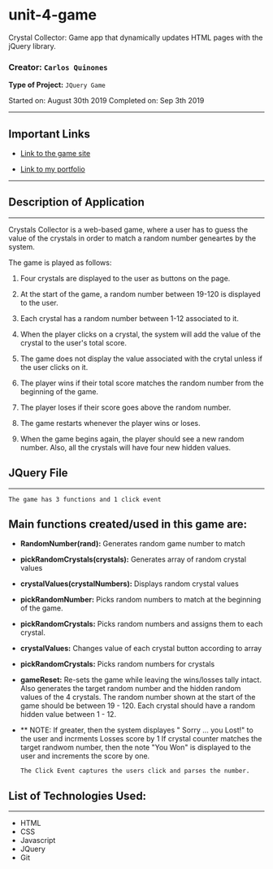# unit-4-game
Crystal Collector: Game app that dynamically updates HTML pages with the jQuery library.

### **Creator:** `Carlos Quinones`
**Type of Project:** `JQuery Game`

Started on: August 30th 2019
Completed on: Sep 3th 2019
- - -

## Important Links

* [Link to the game site](https://ceq2000.github.io/unit-4-game)

* [Link to my portfolio](https://ceq2000.github.io/portfolio/portfolio.html)

- - -
## Description of Application
- - -

Crystals Collector is a web-based game, where a user has to guess the value of the crystals in order to match a random number geneartes by the system. 

The game is played as follows:

1. Four crystals are displayed to the user as buttons on the page. 

2. At the start of the game, a random number between 19-120 is displayed to the user. 

3. Each crystal has a random number between 1-12 associated to it. 

4. When the player clicks on a crystal, the system will add the value of the crystal to the user's total score.

5. The game does not display the value associated with the crytal unless if the user clicks on it. 

6. The player wins if their total score matches the random number from the beginning of the game.

7. The player loses if their score goes above the random number.

8. The game restarts whenever the player wins or loses.

9. When the game begins again, the player should see a new random number. Also, all the crystals will have four new hidden values. 

## JQuery File
- - -
`The game has 3 functions and 1 click event`

## Main functions created/used in this game are:

 - **RandomNumber(rand):** Generates random game number to match

 - **pickRandomCrystals(crystals):** Generates array of random crystal values

 - **crystalValues(crystalNumbers):** Displays random crystal values

- **pickRandomNumber:** Picks random numbers to match at the beginning of the game.

- **pickRandomCrystals:** Picks random numbers and assigns them to each crystal.

- **crystalValues:** Changes value of each crystal button according to array

- **pickRandomCrystals:** Picks random numbers for crystals

- **gameReset:** Re-sets the game while leaving the wins/losses tally intact. Also generates the target random number and the hidden random values of the 4 crystals. The random number shown at the start of the game should be between 19 - 120.
Each crystal should have a random hidden value between 1 - 12.

- ** NOTE: If greater,  then the system displayes " Sorry ... you Lost!" to the user and incrments Losses score by 1
If crystal counter matches the target randwom number, then the note "You Won" is displayed to the user and increments the score by one. 

      The Click Event captures the users click and parses the number.


## List of Technologies Used:
- - - 
- HTML 
- CSS
- Javascript
- JQuery
- Git
